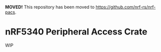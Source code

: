 **MOVED!** This repository has been moved to <https://github.com/nrf-rs/nrf-pacs>.

# nRF5340 Peripheral Access Crate

WIP
